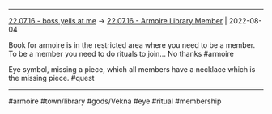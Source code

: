 ***

[22.07.16 - boss yells at me](1%20-%20Sessions/22.07.16%20-%20boss%20yells%20at%20me.md) -> [22.07.16 - Armoire Library Member](22.07.16%20-%20Armoire%20Library%20Member.md) | 2022-08-04

Book for armoire is in the restricted area where you need to be a member. To be a member you need to do rituals to join... No thanks #armoire

Eye symbol, missing a piece, which all members have a necklace which is the missing piece. #quest

***

#armoire #town/library #gods/Vekna #eye #ritual #membership